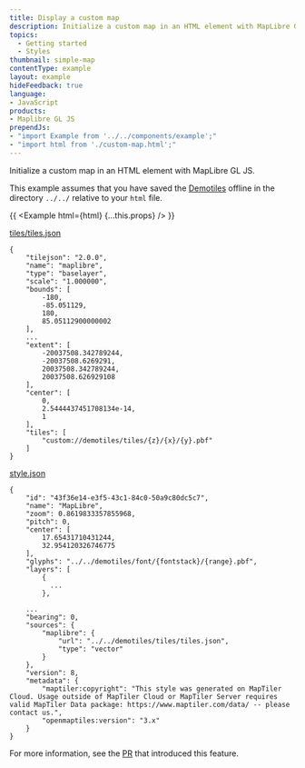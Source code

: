 ```yaml
---
title: Display a custom map
description: Initialize a custom map in an HTML element with MapLibre GL JS.
topics:
  - Getting started
  - Styles
thumbnail: simple-map
contentType: example
layout: example
hideFeedback: true
language:
- JavaScript
products:
- Maplibre GL JS
prependJs:
- "import Example from '../../components/example';"
- "import html from './custom-map.html';"
---
```


Initialize a custom map in an HTML element with MapLibre GL JS.

This example assumes that you have saved the [Demotiles](https://github.com/maplibre/demotiles) offline in the directory `../../` relative to your `html` file.

{{ <Example html={html} {...this.props} /> }}

[tiles/tiles.json](https://github.com/maplibre/demotiles/blob/gh-pages/tiles/tiles.json)

```
{
    "tilejson": "2.0.0",
    "name": "maplibre",
    "type": "baselayer",
    "scale": "1.000000",
    "bounds": [
        -180,
        -85.051129,
        180,
        85.05112900000002
    ],
    ...
    "extent": [
        -20037508.342789244,
        -20037508.6269291,
        20037508.342789244,
        20037508.626929108
    ],
    "center": [
        0,
        2.5444437451708134e-14,
        1
    ],
    "tiles": [
        "custom://demotiles/tiles/{z}/{x}/{y}.pbf"
    ]
}
```

[style.json](https://github.com/maplibre/demotiles/blob/gh-pages/style.json)
```
{
    "id": "43f36e14-e3f5-43c1-84c0-50a9c80dc5c7",
    "name": "MapLibre",
    "zoom": 0.8619833357855968,
    "pitch": 0,
    "center": [
        17.65431710431244,
        32.954120326746775
    ],
    "glyphs": "../../demotiles/font/{fontstack}/{range}.pbf",
    "layers": [
        {
          ...
        },

    ...
    "bearing": 0,
    "sources": {
        "maplibre": {
            "url": "../../demotiles/tiles/tiles.json",
            "type": "vector"
        }
    },
    "version": 8,
    "metadata": {
        "maptiler:copyright": "This style was generated on MapTiler Cloud. Usage outside of MapTiler Cloud or MapTiler Server requires valid MapTiler Data package: https://www.maptiler.com/data/ -- please contact us.",
        "openmaptiles:version": "3.x"
    }
}
```




For more information, see the [PR](https://github.com/maplibre/maplibre-gl-js/pull/30) that introduced this feature.
